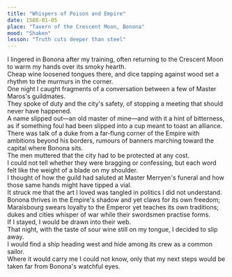 ```yaml
---
title: "Whispers of Poison and Empire"
date: 1588-01-05
place: "Tavern of the Crescent Moon, Bonona"
mood: "Shaken"
lesson: "Truth cuts deeper than steel"
---
```


I lingered in Bonona after my training, often returning to the Crescent Moon to warm my hands over its smoky hearth.  
Cheap wine loosened tongues there, and dice tapping against wood set a rhythm to the murmurs in the corner.  
One night I caught fragments of a conversation between a few of Master Maros's guildmates.  
They spoke of duty and the city's safety, of stopping a meeting that should never have happened.  
A name slipped out—an old master of mine—and with it a hint of bitterness, as if something foul had been slipped into a cup meant to toast an alliance.  
There was talk of a duke from a far‑flung corner of the Empire with ambitions beyond his borders, rumours of banners marching toward the capital where Bonona sits.  
The men muttered that the city had to be protected at any cost.  
I could not tell whether they were bragging or confessing, but each word felt like the weight of a blade on my shoulder.  
I thought of how the guild had saluted at Master Merryen's funeral and how those same hands might have tipped a vial.  
It struck me that the art I loved was tangled in politics I did not understand.  
Bonona thrives in the Empire's shadow and yet claws for its own freedom; Maraisbourg swears loyalty to the Emperor yet teaches its own traditions; dukes and cities whisper of war while their swordsmen practise forms.  
If I stayed, I would be drawn into their web.  
That night, with the taste of sour wine still on my tongue, I decided to slip away.  
I would find a ship heading west and hide among its crew as a common sailor.  
Where it would carry me I could not know, only that my next steps would be taken far from Bonona's watchful eyes.

